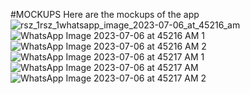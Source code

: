 
#MOCKUPS
Here are the mockups of the app![rsz_1rsz_1whatsapp_image_2023-07-06_at_45216_am](https://github.com/Arunbe-Arpa/Software_Project/assets/126982225/797e4502-790f-4a37-abc8-468cd7c30d70)
![WhatsApp Image 2023-07-06 at 45216 AM 1](https://github.com/Arunbe-Arpa/Software_Project/assets/126982225/69280ec1-508f-460f-8ead-e5263efe7166)
![WhatsApp Image 2023-07-06 at 45216 AM 2](https://github.com/Arunbe-Arpa/Software_Project/assets/126982225/d3ffe406-80f7-4540-8243-195235fc7588)
![WhatsApp Image 2023-07-06 at 45217 AM 1](https://github.com/Arunbe-Arpa/Software_Project/assets/126982225/546e1b58-6449-475e-bc65-4af981d2d88c)
![WhatsApp Image 2023-07-06 at 45217 AM](https://github.com/Arunbe-Arpa/Software_Project/assets/126982225/8a515b0a-9d3a-42fb-ba6e-3807e7e37394)
![WhatsApp Image 2023-07-06 at 45217 AM 2](https://github.com/Arunbe-Arpa/Software_Project/assets/126982225/a46fcba9-f84a-41ff-9bc2-cfa4f74e226d)
